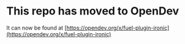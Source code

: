 # This repo has moved to OpenDev

It can now be found at [https://opendev.org/x/fuel-plugin-ironic](https://opendev.org/x/fuel-plugin-ironic)
